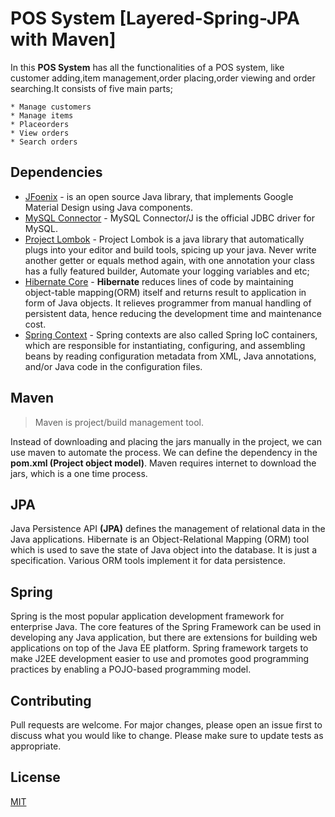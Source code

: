 # POS System [Layered-Spring-JPA with Maven]


In this **POS System** has all the functionalities of a POS system, like customer adding,item management,order placing,order viewing and order searching.It consists of five main parts;

    * Manage customers
    * Manage items
    * Placeorders
    * View orders
    * Search orders

## Dependencies

* [JFoenix](https://mvnrepository.com/artifact/com.jfoenix/jfoenix/8.0.10) - is an open source Java library, that implements Google Material Design using Java components.
* [MySQL Connector](https://mvnrepository.com/artifact/mysql/mysql-connector-java/8.0.21) - MySQL Connector/J is the official JDBC driver for MySQL.
* [Project Lombok](https://mvnrepository.com/artifact/org.projectlombok/lombok/1.18.12) - Project Lombok is a java library that automatically plugs into your editor and build tools, spicing up your java.
                                                                                          Never write another getter or equals method again, with one annotation your class has a fully featured builder, Automate your logging variables and etc;
* [Hibernate Core](https://mvnrepository.com/artifact/org.hibernate/hibernate-core/5.4.21.Final) - **Hibernate** reduces lines of code by maintaining object-table mapping(ORM) itself and returns result to application in form of Java objects. It relieves programmer from manual handling of persistent data, hence reducing the development time and maintenance cost.                                                                                          
* [Spring Context](https://mvnrepository.com/artifact/org.springframework/spring-context/5.2.8.RELEASE) - Spring contexts are also called Spring IoC containers, which are responsible for instantiating, configuring, and assembling beans by reading configuration metadata from XML, Java annotations, and/or Java code in the configuration files.

## Maven

> Maven is project/build management tool.
  
  Instead of downloading and placing the jars manually in the project, we can use maven to automate the process. We can define the dependency in the **pom.xml (Project object model)**. Maven requires internet to download the jars, which is a one time process.

## JPA

Java Persistence API **(JPA)** defines the management of relational data in the Java applications. Hibernate is an Object-Relational Mapping (ORM) tool which is used to save the state of Java object into the database. It is just a specification. Various ORM tools implement it for data persistence.

## Spring

 Spring is the most popular application development framework for enterprise Java.
 The core features of the Spring Framework can be used in developing any Java application, but there are extensions for building web applications on top of the Java EE platform. Spring framework targets to make J2EE development easier to use and promotes good programming practices by enabling a POJO-based programming model.

## Contributing

Pull requests are welcome. For major changes, please open an issue first to discuss what you would like to change.
Please make sure to update tests as appropriate.

## License

[MIT](https://choosealicense.com/licenses/mit/)



